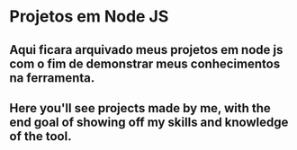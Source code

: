 # Projetos em Node JS

## Aqui ficara arquivado meus projetos em node js com o fim de demonstrar meus conhecimentos na ferramenta.

## Here you'll see projects made by me, with the end goal of showing off my skills and knowledge of the tool.